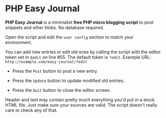 # PHP Easy Journal

**PHP Easy Journal** is a minimalist **free PHP micro blogging script** to post snippets and other blobs. No database required.

Open the script and edit the `user config` section to match your environment.

You can add new entries or edit old ones by calling the script with the editor token set in `$edit` on line #55.
The default token is `?edit`. Example URL: `http://example.com/easy-journal/?edit`


- Press the `Post` button to post a new entry.

- Press the `Update` button to update modified old entries.

- Press the `Quit` button to close the editor screen.


Header and text may contain pretty much everything you'd put in a stock HTML file. Just make sure your sources are valid. The script doesn't really care to check any of that.
